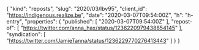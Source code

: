 {
  "kind": "reposts",
  "slug": "2020/03/lbv95",
  "client_id": "https://indigenous.realize.be",
  "date": "2020-03-07T09:54:00Z",
  "h": "h-entry",
  "properties": {
    "published": [
      "2020-03-07T09:54:00Z"
    ],
    "repost-of": [
      "https://twitter.com/anna_hax/status/1236220979438854145"
    ],
    "syndication": [
      "https://twitter.com/JamieTanna/status/1236229770276413443"
    ]
  }
}
